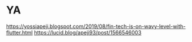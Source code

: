 # YA
https://yossiapeji.blogspot.com/2019/08/fin-tech-is-on-wavy-level-with-flutter.html
https://lucid.blog/apeji93/post/1566546003
